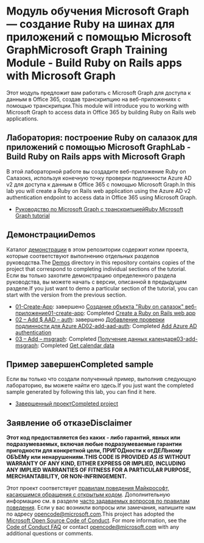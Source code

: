 # <a name="microsoft-graph-training-module---build-ruby-on-rails-apps-with-microsoft-graph"></a><span data-ttu-id="65860-101">Модуль обучения Microsoft Graph — создание Ruby на шинах для приложений с помощью Microsoft Graph</span><span class="sxs-lookup"><span data-stu-id="65860-101">Microsoft Graph Training Module - Build Ruby on Rails apps with Microsoft Graph</span></span>

<span data-ttu-id="65860-102">Этот модуль предложит вам работать с Microsoft Graph для доступа к данным в Office 365, создав транскрипцию на веб-приложениях с помощью транскрипции.</span><span class="sxs-lookup"><span data-stu-id="65860-102">This module will introduce you to working with Microsoft Graph to access data in Office 365 by building Ruby on Rails web applications.</span></span>

## <a name="lab---build-ruby-on-rails-apps-with-microsoft-graph"></a><span data-ttu-id="65860-103">Лаборатория: построение Ruby on салазок для приложений с помощью Microsoft Graph</span><span class="sxs-lookup"><span data-stu-id="65860-103">Lab - Build Ruby on Rails apps with Microsoft Graph</span></span>

<span data-ttu-id="65860-104">В этой лабораторной работе вы создадите веб-приложение Ruby on Салазокs, используя конечную точку проверки подлинности Azure AD v2 для доступа к данным в Office 365 с помощью Microsoft Graph.</span><span class="sxs-lookup"><span data-stu-id="65860-104">In this lab you will create a Ruby on Rails web application using the Azure AD v2 authentication endpoint to access data in Office 365 using Microsoft Graph.</span></span>

- [<span data-ttu-id="65860-105">Руководство по Microsoft Graph с транскрипцией</span><span class="sxs-lookup"><span data-stu-id="65860-105">Ruby Microsoft Graph tutorial</span></span>](https://docs.microsoft.com/graph/training/ruby-tutorial)

## <a name="demos"></a><span data-ttu-id="65860-106">Демонстрации</span><span class="sxs-lookup"><span data-stu-id="65860-106">Demos</span></span>

<span data-ttu-id="65860-107">Каталог [демонстрации](./Demos) в этом репозитории содержит копии проекта, которые соответствуют выполнению отдельных разделов руководства.</span><span class="sxs-lookup"><span data-stu-id="65860-107">The [Demos](./Demos) directory in this repository contains copies of the project that correspond to completing individual sections of the tutorial.</span></span> <span data-ttu-id="65860-108">Если вы только захотите демонстрацию определенного раздела руководства, вы можете начать с версии, описанной в предыдущем разделе.</span><span class="sxs-lookup"><span data-stu-id="65860-108">If you just want to demo a particular section of the tutorial, you can start with the version from the previous section.</span></span>

- <span data-ttu-id="65860-109">[01-Create-App](Demos/01-create-app): завершено [Создание объекта "Ruby on салазок" веб-приложение](https://docs.microsoft.com/graph/training/ruby-tutorial?tutorial-step=1)</span><span class="sxs-lookup"><span data-stu-id="65860-109">[01-create-app](Demos/01-create-app): Completed [Create a Ruby on Rails web app](https://docs.microsoft.com/graph/training/ruby-tutorial?tutorial-step=1)</span></span>
- <span data-ttu-id="65860-110">[02 – Add $ AAD – auth](Demos/02-add-aad-auth): завершено [Добавление проверки подлинности для Azure AD](https://docs.microsoft.com/graph/training/ruby-tutorial?tutorial-step=3)</span><span class="sxs-lookup"><span data-stu-id="65860-110">[02-add-aad-auth](Demos/02-add-aad-auth): Completed [Add Azure AD authentication](https://docs.microsoft.com/graph/training/ruby-tutorial?tutorial-step=3)</span></span>
- <span data-ttu-id="65860-111">[03 – Add – msgraph](Demos/03-add-msgraph): Completed [Получение данных календаря](https://docs.microsoft.com/graph/training/ruby-tutorial?tutorial-step=4)</span><span class="sxs-lookup"><span data-stu-id="65860-111">[03-add-msgraph](Demos/03-add-msgraph): Completed [Get calendar data](https://docs.microsoft.com/graph/training/ruby-tutorial?tutorial-step=4)</span></span>

## <a name="completed-sample"></a><span data-ttu-id="65860-112">Пример завершен</span><span class="sxs-lookup"><span data-stu-id="65860-112">Completed sample</span></span>

<span data-ttu-id="65860-113">Если вы только что создали полученный пример, выполнив следующую лабораторию, вы можете найти его здесь.</span><span class="sxs-lookup"><span data-stu-id="65860-113">If you just want the completed sample generated by following this lab, you can find it here.</span></span>

- [<span data-ttu-id="65860-114">Завершенный проект</span><span class="sxs-lookup"><span data-stu-id="65860-114">Completed project</span></span>](Demos/03-add-msgraph)

## <a name="disclaimer"></a><span data-ttu-id="65860-115">Заявление об отказе</span><span class="sxs-lookup"><span data-stu-id="65860-115">Disclaimer</span></span>

<span data-ttu-id="65860-116">**Этот код предоставляется без каких *-* либо гарантий, явных или подразумеваемых, включая любые подразумеваемые гарантии пригодности для конкретной цели, ПРИГОДности к отДЕЛЬному ОБЪЕМу или ненарушениям.**</span><span class="sxs-lookup"><span data-stu-id="65860-116">**THIS CODE IS PROVIDED *AS IS* WITHOUT WARRANTY OF ANY KIND, EITHER EXPRESS OR IMPLIED, INCLUDING ANY IMPLIED WARRANTIES OF FITNESS FOR A PARTICULAR PURPOSE, MERCHANTABILITY, OR NON-INFRINGEMENT.**</span></span>

<span data-ttu-id="65860-p102">Этот проект соответствует [правилам поведения Майкрософт, касающимся обращения с открытым кодом](https://opensource.microsoft.com/codeofconduct/). Дополнительную информацию см. в разделе [часто задаваемых вопросов по правилам поведения](https://opensource.microsoft.com/codeofconduct/faq/). Если у вас возникли вопросы или замечания, напишите нам по адресу [opencode@microsoft.com](mailto:opencode@microsoft.com).</span><span class="sxs-lookup"><span data-stu-id="65860-p102">This project has adopted the [Microsoft Open Source Code of Conduct](https://opensource.microsoft.com/codeofconduct/). For more information, see the [Code of Conduct FAQ](https://opensource.microsoft.com/codeofconduct/faq/) or contact [opencode@microsoft.com](mailto:opencode@microsoft.com) with any additional questions or comments.</span></span>